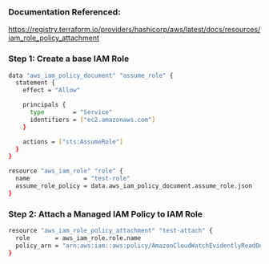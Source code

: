 ### Documentation Referenced:

https://registry.terraform.io/providers/hashicorp/aws/latest/docs/resources/iam_role_policy_attachment

### Step 1: Create a base IAM Role 
```sh
data "aws_iam_policy_document" "assume_role" {
  statement {
    effect = "Allow"

    principals {
      type        = "Service"
      identifiers = ["ec2.amazonaws.com"]
    }

    actions = ["sts:AssumeRole"]
  }
}

resource "aws_iam_role" "role" {
  name               = "test-role"
  assume_role_policy = data.aws_iam_policy_document.assume_role.json
}
```

### Step 2: Attach a Managed IAM Policy to IAM Role

```sh
resource "aws_iam_role_policy_attachment" "test-attach" {
  role       = aws_iam_role.role.name
  policy_arn = "arn:aws:iam::aws:policy/AmazonCloudWatchEvidentlyReadOnlyAccess"
}
```